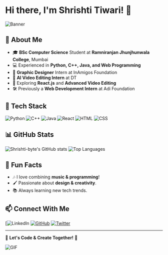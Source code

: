 # Hi there, I'm Shrishti Tiwari! 👋

![Banner](https://your-banner-image-url.com)

## 🚀 About Me
- 🎓 **BSc Computer Science** Student at **Ramniranjan Jhunjhunwala College**, Mumbai
- 💻 Experienced in **Python, C++, Java, and Web Programming**
- 🎨 **Graphic Designer** Intern at InAmigos Foundation
- 🎥 **AI Video Editing Intern** at DT
- 🚀 Exploring **React.js** and **Advanced Video Editing**
- 🛠️ Previously a **Web Development Intern** at Adi Foundation

## 🔧 Tech Stack
![Python](https://img.shields.io/badge/Python-3776AB?style=for-the-badge&logo=python&logoColor=white)
![C++](https://img.shields.io/badge/C++-00599C?style=for-the-badge&logo=cplusplus&logoColor=white)
![Java](https://img.shields.io/badge/Java-ED8B00?style=for-the-badge&logo=java&logoColor=white)
![React](https://img.shields.io/badge/React-61DAFB?style=for-the-badge&logo=react&logoColor=black)
![HTML](https://img.shields.io/badge/HTML-E34F26?style=for-the-badge&logo=html5&logoColor=white)
![CSS](https://img.shields.io/badge/CSS-1572B6?style=for-the-badge&logo=css3&logoColor=white)

## 📊 GitHub Stats
![Shrishti-byte's GitHub stats](https://github-readme-stats.vercel.app/api?username=Shrishti-byte&show_icons=true&theme=tokyonight)
![Top Languages](https://github-readme-stats.vercel.app/api/top-langs/?username=Shrishti-byte&layout=compact&theme=tokyonight)

## 🌟 Fun Facts
- 🎶 I love combining **music & programming**!
- 🖌️ Passionate about **design & creativity**.
- 📚 Always learning new tech trends.

## 📫 Connect With Me
[![LinkedIn](https://www.linkedin.com/in/shrishti-tiwari-a7b6a4301?utm_source=share&utm_campaign=share_via&utm_content=profile&utm_medium=android_app)
[![GitHub](https://img.shields.io/badge/GitHub-181717?style=for-the-badge&logo=github&logoColor=white)](https://github.com/Shrishti-byte)
[![Twitter](https://img.shields.io/badge/Twitter-1DA1F2?style=for-the-badge&logo=twitter&logoColor=white)](https://twitter.com/your-profile)

---
🎯 **Let's Code & Create Together!** 🚀

![GIF](https://your-gif-url.com)
